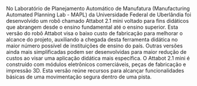No Laboratório de Planejamento Automático de Manufatura (Manufacturing Automated Planning Lab - MAPL) da Universidade Federal de Uberlândia foi desenvolvido um robô chamado Attabot 2.1 mini voltado para fins didáticos que abrangem desde o ensino fundamental até o ensino superior. Esta versão do robô Attabot visa o baixo custo de fabricação para melhorar o alcance do projeto, auxiliando a chegada desta ferramenta didática no maior número possível de instituições de ensino do país. Outras versões ainda mais simplificadas podem ser desenvolvidas para maior redução de custos ao visar uma aplicação didática mais específica.
	O Attabot 2.1 mini é construído com módulos eletrônicos comerciáveis, peças de fabricação e impressão 3D. Esta versão reúne recursos para alcançar funcionalidades básicas de uma movimentação segura dentro de uma pista.
